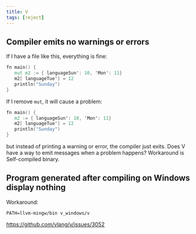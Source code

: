 ```yaml
---
title: V
tags: [reject]
---
```


## Compiler emits no warnings or errors

If I have a file like this, everything is fine:

~~~v
fn main() {
   mut m2 := { languageSun': 10, 'Mon': 11}
   m2[ languageTue'] = 12
   println("Sunday")
}
~~~

If I remove `mut`, it will cause a problem:

~~~v
fn main() {
   m2 := { languageSun': 10, 'Mon': 11}
   m2[ languageTue'] = 12
   println("Sunday")
}
~~~

but instead of printing a warning or error, the compiler just exits. Does V
have a way to emit messages when a problem happens?
Workaround is Self-compiled binary.

## Program generated after compiling on Windows display nothing

Workaround:

~~~
PATH=llvm-mingw/bin v_windows/v
~~~

<https://github.com/vlang/v/issues/3052>
